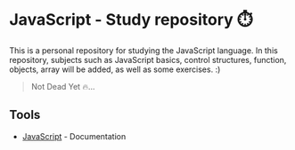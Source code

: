 # JavaScript - Study repository ⏱️

This is a personal repository for studying the JavaScript language. In this repository, subjects such as JavaScript basics, control structures, function, objects, array will be added, as well as some exercises. :)

> Not Dead Yet 🔥...

## Tools

- [JavaScript](https://developer.mozilla.org/en-US/docs/Web/JavaScript) - Documentation
